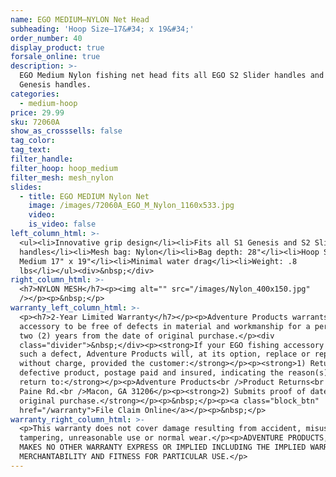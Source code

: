 ```yaml
---
name: EGO MEDIUM—NYLON Net Head
subheading: 'Hoop Size—17&#34; x 19&#34;'
order_number: 40
display_product: true
forsale_online: true
description: >-
  EGO Medium Nylon fishing net head fits all EGO S2 Slider handles and S1
  Genesis handles.
categories:
  - medium-hoop
price: 29.99
sku: 72060A
show_as_crosssells: false
tag_color:
tag_text:
filter_handle:
filter_hoop: hoop_medium
filter_mesh: mesh_nylon
slides:
  - title: EGO MEDIUM Nylon Net
    image: /images/72060A_EGO_M_Nylon_1160x533.jpg
    video:
    is_video: false
left_column_html: >-
  <ul><li>Innovative grip design</li><li>Fits all S1 Genesis and S2 Slider
  handles</li><li>Mesh bag: Nylon</li><li>Bag depth: 28"</li><li>Hoop Size:
  Medium 17" x 19"</li><li>Minimal water drag</li><li>Weight: .8
  lbs</li></ul><div>&nbsp;</div>
right_column_html: >-
  <h7>NYLON MESH</h7><p><img alt="" src="/images/Nylon_400x150.jpg"
  /></p><p>&nbsp;</p>
warranty_left_column_html: >-
  <p><h7>2-Year Limited Warranty</h7></p><p>Adventure Products warrants your EGO
  accessory to be free of defects in material and workmanship for a period of
  two (2) years from the date of original purchase.</p><div
  class="divider">&nbsp;</div><p><strong>If your EGO fishing accessory exhibits
  such a defect, Adventure Products will, at its option, replace or repair it
  without charge, provided the customer:</strong></p><p><strong>1) Returns the
  defective product, postage paid and insured, indicating the reason(s) for the
  return to:</strong></p><p>Adventure Products<br />Product Returns<br />889 Guy
  Paine Rd.<br />Macon, GA 31206</p><p><strong>2) Submits proof of date of
  original purchase.</strong></p><p>&nbsp;</p><p><a class="block_btn"
  href="/warranty">File Claim Online</a></p><p>&nbsp;</p>
warranty_right_column_html: >-
  <p>This warranty does not cover damage resulting from accident, misuse, abuse,
  tampering, unreasonable use or normal wear.</p><p>ADVENTURE PRODUCTS, INC.
  MAKES NO OTHER WARRANTY EXPRESS OR IMPLIED INCLUDING THE IMPLIED WARRANTIES OF
  MERCHANTABILITY AND FITNESS FOR PARTICULAR USE.</p>
---
```

